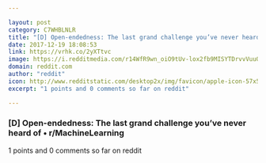 ```yaml
---

layout: post
category: C7WHBLNLR
title: "[D] Open-endedness: The last grand challenge you’ve never heard of • r/MachineLearning"
date: 2017-12-19 18:08:53
link: https://vrhk.co/2yXTtvc
image: https://i.redditmedia.com/r14WfR9wn_oiO9tUv-lox2fb9MISYTDrvvVuuQXyMAo.jpg?w=320&s=a4c1d050aaf8c273f3ced48448edf5da
domain: reddit.com
author: "reddit"
icon: http://www.redditstatic.com/desktop2x/img/favicon/apple-icon-57x57.png
excerpt: "1 points and 0 comments so far on reddit"

---
```


### [D] Open-endedness: The last grand challenge you’ve never heard of • r/MachineLearning

1 points and 0 comments so far on reddit